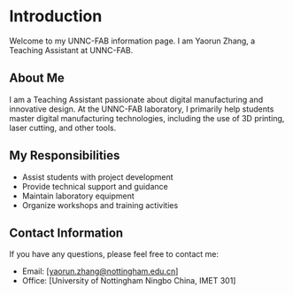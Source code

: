 # Introduction

Welcome to my UNNC-FAB information page. I am Yaorun Zhang, a Teaching Assistant at UNNC-FAB.

## About Me

I am a Teaching Assistant passionate about digital manufacturing and innovative design. At the UNNC-FAB laboratory, I primarily help students master digital manufacturing technologies, including the use of 3D printing, laser cutting, and other tools.

## My Responsibilities

- Assist students with project development
- Provide technical support and guidance
- Maintain laboratory equipment
- Organize workshops and training activities

## Contact Information

If you have any questions, please feel free to contact me:

- Email: [yaorun.zhang@nottingham.edu.cn]
- Office: [University of Nottingham Ningbo China, IMET 301]
